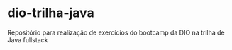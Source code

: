 # dio-trilha-java
Repositório para realização de exercícios do bootcamp da DIO na trilha de Java fullstack
